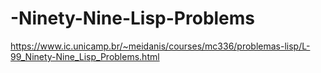 # -Ninety-Nine-Lisp-Problems
https://www.ic.unicamp.br/~meidanis/courses/mc336/problemas-lisp/L-99_Ninety-Nine_Lisp_Problems.html
